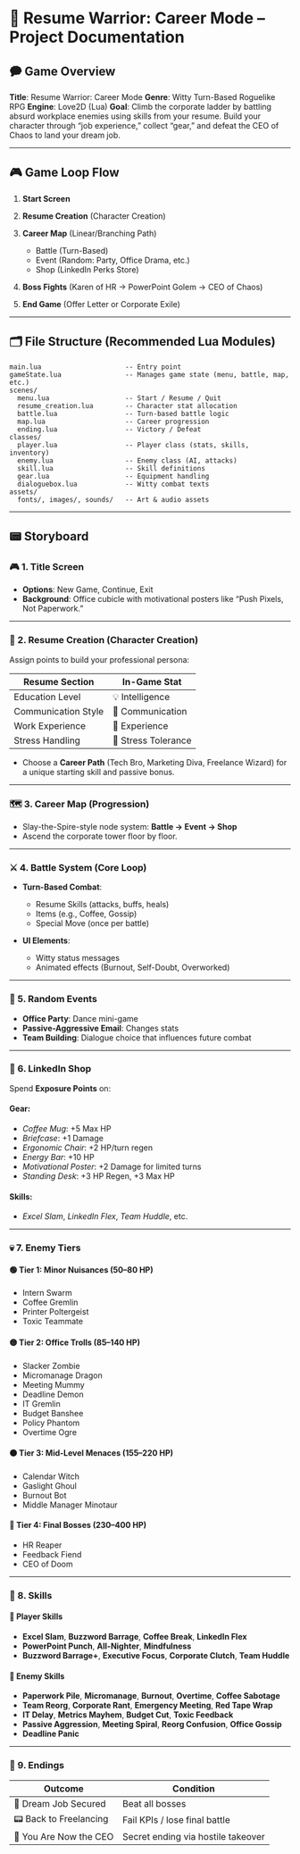 # 💾 Resume Warrior: Career Mode – Project Documentation

## 🗭 Game Overview

**Title**: Resume Warrior: Career Mode
**Genre**: Witty Turn-Based Roguelike RPG
**Engine**: Love2D (Lua)
**Goal**: Climb the corporate ladder by battling absurd workplace enemies using skills from your resume. Build your character through “job experience,” collect “gear,” and defeat the CEO of Chaos to land your dream job.

---

## 🎮 Game Loop Flow

1. **Start Screen**
2. **Resume Creation** (Character Creation)
3. **Career Map** (Linear/Branching Path)

   - Battle (Turn-Based)
   - Event (Random: Party, Office Drama, etc.)
   - Shop (LinkedIn Perks Store)

4. **Boss Fights** (Karen of HR → PowerPoint Golem → CEO of Chaos)
5. **End Game** (Offer Letter or Corporate Exile)

---

## 🗂️ File Structure (Recommended Lua Modules)

```
main.lua                     -- Entry point
gameState.lua                -- Manages game state (menu, battle, map, etc.)
scenes/
  menu.lua                   -- Start / Resume / Quit
  resume_creation.lua        -- Character stat allocation
  battle.lua                 -- Turn-based battle logic
  map.lua                    -- Career progression
  ending.lua                 -- Victory / Defeat
classes/
  player.lua                 -- Player class (stats, skills, inventory)
  enemy.lua                  -- Enemy class (AI, attacks)
  skill.lua                  -- Skill definitions
  gear.lua                   -- Equipment handling
  dialoguebox.lua            -- Witty combat texts
assets/
  fonts/, images/, sounds/   -- Art & audio assets
```

---

## 📟 Storyboard

### 🎮 1. Title Screen

- **Options**: New Game, Continue, Exit
- **Background**: Office cubicle with motivational posters like “Push Pixels, Not Paperwork.”

---

### 🧐 2. Resume Creation (Character Creation)

Assign points to build your professional persona:

| Resume Section      | In-Game Stat        |
| ------------------- | ------------------- |
| Education Level     | 💡 Intelligence     |
| Communication Style | 💬 Communication    |
| Work Experience     | 💼 Experience       |
| Stress Handling     | 🧘 Stress Tolerance |

- Choose a **Career Path** (Tech Bro, Marketing Diva, Freelance Wizard) for a unique starting skill and passive bonus.

---

### 🗺️ 3. Career Map (Progression)

- Slay-the-Spire-style node system:
  **Battle → Event → Shop**
- Ascend the corporate tower floor by floor.

---

### ⚔️ 4. Battle System (Core Loop)

- **Turn-Based Combat**:

  - Resume Skills (attacks, buffs, heals)
  - Items (e.g., Coffee, Gossip)
  - Special Move (once per battle)

- **UI Elements**:

  - Witty status messages
  - Animated effects (Burnout, Self-Doubt, Overworked)

---

### 💬 5. Random Events

- **Office Party**: Dance mini-game
- **Passive-Aggressive Email**: Changes stats
- **Team Building**: Dialogue choice that influences future combat

---

### 🛙️ 6. LinkedIn Shop

Spend **Exposure Points** on:

#### Gear:

- _Coffee Mug_: +5 Max HP
- _Briefcase_: +1 Damage
- _Ergonomic Chair_: +2 HP/turn regen
- _Energy Bar_: +10 HP
- _Motivational Poster_: +2 Damage for limited turns
- _Standing Desk_: +3 HP Regen, +3 Max HP

#### Skills:

- _Excel Slam_, _LinkedIn Flex_, _Team Huddle_, etc.

---

### 💀 7. Enemy Tiers

#### 🟢 Tier 1: Minor Nuisances (50–80 HP)

- Intern Swarm
- Coffee Gremlin
- Printer Poltergeist
- Toxic Teammate

#### 🟡 Tier 2: Office Trolls (85–140 HP)

- Slacker Zombie
- Micromanage Dragon
- Meeting Mummy
- Deadline Demon
- IT Gremlin
- Budget Banshee
- Policy Phantom
- Overtime Ogre

#### 🟠 Tier 3: Mid-Level Menaces (155–220 HP)

- Calendar Witch
- Gaslight Ghoul
- Burnout Bot
- Middle Manager Minotaur

#### 🔴 Tier 4: Final Bosses (230–400 HP)

- HR Reaper
- Feedback Fiend
- CEO of Doom

---

### 💼 8. Skills

#### 🧠 Player Skills

- **Excel Slam**, **Buzzword Barrage**, **Coffee Break**, **LinkedIn Flex**
- **PowerPoint Punch**, **All-Nighter**, **Mindfulness**
- **Buzzword Barrage+**, **Executive Focus**, **Corporate Clutch**, **Team Huddle**

#### 🔫 Enemy Skills

- **Paperwork Pile**, **Micromanage**, **Burnout**, **Overtime**, **Coffee Sabotage**
- **Team Reorg**, **Corporate Rant**, **Emergency Meeting**, **Red Tape Wrap**
- **IT Delay**, **Metrics Mayhem**, **Budget Cut**, **Toxic Feedback**
- **Passive Aggression**, **Meeting Spiral**, **Reorg Confusion**, **Office Gossip**
- **Deadline Panic**

---

### 🎉 9. Endings

| Outcome                | Condition                          |
| ---------------------- | ---------------------------------- |
| 💼 Dream Job Secured   | Beat all bosses                    |
| 📟 Back to Freelancing | Fail KPIs / lose final battle      |
| 🏢 You Are Now the CEO | Secret ending via hostile takeover |
